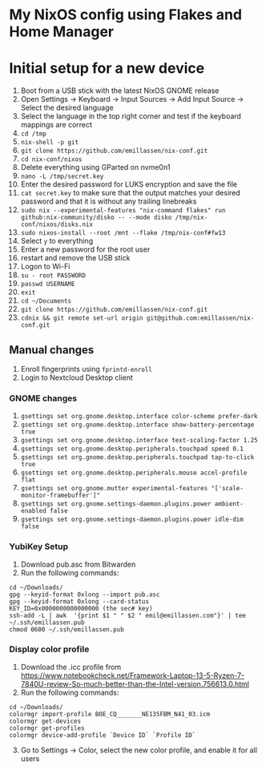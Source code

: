 # My NixOS config using Flakes and Home Manager

# Initial setup for a new device
1. Boot from a USB stick with the latest NixOS GNOME release
1. Open Settings -> Keyboard -> Input Sources -> Add Input Source -> Select the desired language
1. Select the language in the top right corner and test if the keyboard mappings are correct
1. `cd /tmp`
1. `nix-shell -p git`
1. `git clone https://github.com/emillassen/nix-conf.git`
1. `cd nix-conf/nixos`
1. Delete everything using GParted on nvme0n1
1. `nano -L /tmp/secret.key`
1. Enter the desired password for LUKS encryption and save the file
1. `cat secret.key` to make sure that the output matches your desired password and that it is without any trailing linebreaks
1. `sudo nix --experimental-features "nix-command flakes" run github:nix-community/disko -- --mode disko /tmp/nix-conf/nixos/disks.nix`
1. `sudo nixos-install --root /mnt --flake /tmp/nix-conf#fw13`
1. Select `y` to everything
1. Enter a new password for the root user
1. restart and remove the USB stick
1. Logon to Wi-Fi
1. `su - root PASSWORD`
1. `passwd USERNAME`
1. `exit`
1. `cd ~/Documents`
1. `git clone https://github.com/emillassen/nix-conf.git`
1. `cdnix && git remote set-url origin git@github.com:emillassen/nix-conf.git`

## Manual changes
1. Enroll fingerprints using `fprintd-enroll`
1. Login to Nextcloud Desktop client

### GNOME changes
1. `gsettings set org.gnome.desktop.interface color-scheme prefer-dark`
1. `gsettings set org.gnome.desktop.interface show-battery-percentage true`
1. `gsettings set org.gnome.desktop.interface text-scaling-factor 1.25`
1. `gsettings set org.gnome.desktop.peripherals.touchpad speed 0.1`
1. `gsettings set org.gnome.desktop.peripherals.touchpad tap-to-click true`
1. `gsettings set org.gnome.desktop.peripherals.mouse accel-profile flat`
1. `gsettings set org.gnome.mutter experimental-features "['scale-monitor-framebuffer']"`
1. `gsettings set org.gnome.settings-daemon.plugins.power ambient-enabled false`
1. `gsettings set org.gnome.settings-daemon.plugins.power idle-dim false`

### YubiKey Setup
1. Download pub.asc from Bitwarden
1. Run the following commands: 
```
cd ~/Downloads/
gpg --keyid-format 0xlong --import pub.asc
gpg --keyid-format 0xlong --card-status
KEY_ID=0x0000000000000000 (the sec# key)
ssh-add -L | awk  '{print $1 " " $2 " emil@emillassen.com"}' | tee ~/.ssh/emillassen.pub
chmod 0600 ~/.ssh/emillassen.pub
```

### Display color profile
1. Download the .icc profile from https://www.notebookcheck.net/Framework-Laptop-13-5-Ryzen-7-7840U-review-So-much-better-than-the-Intel-version.756613.0.html
1. Run the following commands:
```
cd ~/Downloads/
colormgr import-profile BOE_CQ_______NE135FBM_N41_03.icm
colormgr get-devices
colormgr get-profiles
colormgr device-add-profile `Device ID` `Profile ID`
```
3. Go to Settings -> Color, select the new color profile, and enable it for all users
